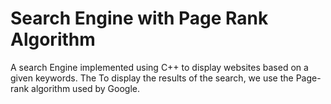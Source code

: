 # Search Engine with Page Rank Algorithm

A search Engine implemented using C++ to display websites based on a given keywords. The 
To display the results of the search, we use the Page-rank algorithm used by Google.